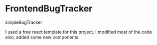 # FrontendBugTracker
simpleBugTracker

I used a free react template for this project. I modified most of the code also, added some new components.
